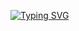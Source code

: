 [![Typing SVG](https://readme-typing-svg.herokuapp.com?font=Permanent+Marker&pause=1000&color=5A459C&center=true&vCenter=true&width=435&lines=Hii+%F0%9F%91%8B+I'm+Oussama+bekrine;%E2%9D%A4%EF%B8%8F+Welcome+to+my+profile++%E2%81%A6%E2%9D%A4%EF%B8%8F%E2%81%A9)](https://git.io/typing-svg)

